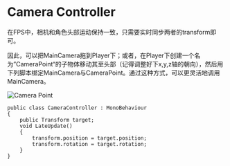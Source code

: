 # Camera Controller

在FPS中，相机和角色头部运动保持一致，只需要实时同步两者的transform即可。

因此，可以把MainCamera拖到Player下；或者，在Player下创建一个名为”CameraPoint“的子物体移动其至头部（记得调整好下x,y,z轴的朝向），然后用下列脚本绑定MainCamera与CameraPoint。通过这种方式，可以更灵活地调用MainCamera。

![Camera Point](.gitbook/assets/Unity\_MuKhcXoNWy.png)

```
public class CameraController : MonoBehaviour
{
    public Transform target;
    void LateUpdate()
    {
        transform.position = target.position;
        transform.rotation = target.rotation;
    }
}
```
